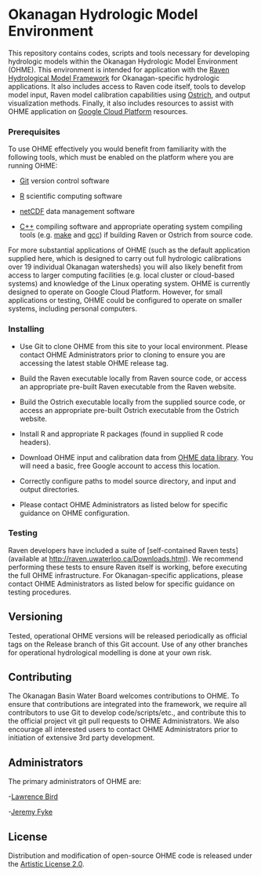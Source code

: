 # Okanagan Hydrologic Model Environment

This repository contains codes, scripts and tools necessary for developing hydrologic models within the Okanagan Hydrologic Model Environment (OHME).  This environment is intended for application with the [Raven Hydrological Model Framework](http://raven.uwaterloo.ca/) for Okanagan-specific hydrologic applications.  It also includes access to Raven code itself, tools to develop model input, Raven model calibration capabilities using [Ostrich](http://www.eng.buffalo.edu/~lsmatott/Ostrich/OstrichMain.html), and output visualization methods.  Finally, it also includes resources to assist with OHME application on [Google Cloud Platform](https://cloud.google.com/) resources.

### Prerequisites

To use OHME effectively you would benefit from familiarity with the following tools, which must be enabled on the platform where you are running OHME:

- [Git](https://git-scm.com/) version control software

- [R](https://www.r-project.org/) scientific computing software

- [netCDF](https://www.unidata.ucar.edu/software/netcdf/) data management software

- [C++](https://en.wikipedia.org/wiki/C%2B%2B) compiling software and appropriate operating system compiling tools (e.g. [make](https://www.gnu.org/software/make/) and [gcc](https://gcc.gnu.org/)) if building Raven or Ostrich from source code.

For more substantial applications of OHME (such as the default application supplied here, which is designed to carry out full hydrologic calibrations over 19 individual Okanagan watersheds) you will also likely benefit from access to larger computing facilities (e.g. local cluster or cloud-based systems) and knowledge of the Linux operating system.  OHME is currently designed to operate on Google Cloud Platform.  However, for small applications or testing, OHME could be configured to operate on smaller systems, including personal computers.

### Installing

- Use Git to clone OHME from this site to your local environment.  Please contact OHME Administrators prior to cloning to ensure you are accessing the latest stable OHME release tag.

- Build the Raven executable locally from Raven source code, or access an appropriate pre-built Raven executable from the Raven website.

- Build the Ostrich executable locally from the supplied source code, or access an appropriate pre-built Ostrich executable from the Ostrich website.

- Install R and appropriate R packages (found in supplied R code headers).

- Download OHME input and calibration data from [OHME data library](https://console.cloud.google.com/storage/browser/ohme-data-library).  You will need a basic, free Google account to access this location.

- Correctly configure paths to model source directory, and input and output directories.

- Please contact OHME Administrators as listed below for specific guidance on OHME configuration.

### Testing

Raven developers have included a suite of [self-contained Raven tests](available at http://raven.uwaterloo.ca/Downloads.html).  We recommend performing these tests to ensure Raven itself is working, before executing the full OHME infrastructure.  For Okanagan-specific applications, please contact OHME Administrators as listed below for specific guidance on testing procedures.

## Versioning

Tested, operational OHME versions will be released periodically as official tags on the Release branch of this Git account.  Use of any other branches for operational hydrological  modelling is done at your own risk.

## Contributing

The Okanagan Basin Water Board welcomes contributions to OHME.  To ensure that contributions are integrated into the framework, we require all contributors to use Git to develop code/scripts/etc., and contribute this to the official project vit git pull requests to OHME Administrators.  We also encourage all interested users to contact OHME Administrators prior to initiation of extensive 3rd party development.

## Administrators

The primary administrators of OHME are:

-[Lawrence Bird](birdl@ae.ca)

-[Jeremy Fyke](fykej@ae.ca)

## License

Distribution and modification of open-source OHME code is released under the [Artistic License 2.0](https://opensource.org/licenses/artistic-license-2.0).  

